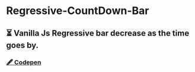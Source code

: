 # Regressive-CountDown-Bar
## :hourglass_flowing_sand: Vanilla Js Regressive bar decrease as the time goes by.

### [:fountain_pen: Codepen](codepen.io/crisrocha/full/vqwzze)
